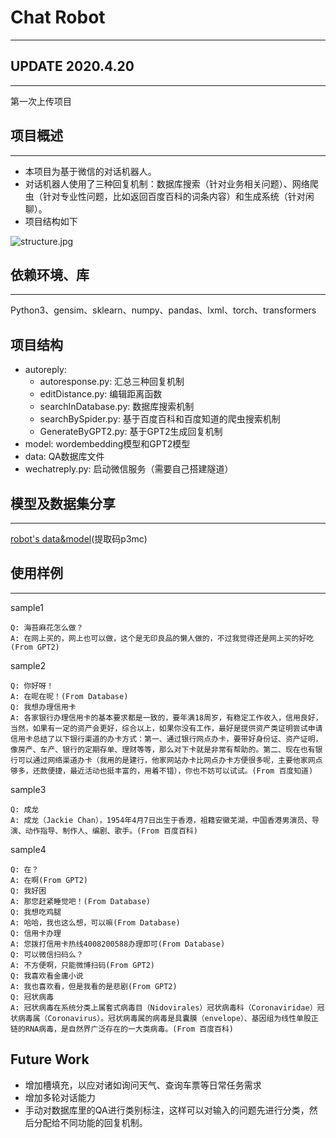 # Chat Robot

---

## UPDATE 2020.4.20

---

第一次上传项目

## 项目概述

---

- 本项目为基于微信的对话机器人。
- 对话机器人使用了三种回复机制：数据库搜索（针对业务相关问题）、网络爬虫（针对专业性问题，比如返回百度百科的词条内容）和生成系统（针对闲聊）。
- 项目结构如下

![structure.jpg](https://github.com/kkb-Alex/job_hunting/blob/master/ChatRobot/structure.jpg)

## 依赖环境、库

---

Python3、gensim、sklearn、numpy、pandas、lxml、torch、transformers

## 项目结构

- autoreply:
  - autoresponse.py: 汇总三种回复机制
  - editDistance.py: 编辑距离函数
  - searchInDatabase.py: 数据库搜索机制
  - searchBySpider.py: 基于百度百科和百度知道的爬虫搜索机制
  - GenerateByGPT2.py: 基于GPT2生成回复机制
- model: wordembedding模型和GPT2模型
- data: QA数据库文件
- wechatreply.py: 启动微信服务（需要自己搭建隧道）

## 模型及数据集分享

---

[robot's data&model](https://pan.baidu.com/s/1AgxrqAEqjbUfc6a7CNHf8g)(提取码p3mc)

## 使用样例

---

sample1

```
Q: 海苔麻花怎么做？
A: 在网上买的，网上也可以做，这个是无印良品的懒人做的，不过我觉得还是网上买的好吃(From GPT2)
```

sample2

```
Q: 你好呀！
A: 在呢在呢！(From Database)
Q: 我想办理信用卡
A: 各家银行办理信用卡的基本要求都是一致的，要年满18周岁，有稳定工作收入，信用良好，当然，如果有一定的资产会更好，综合以上，如果你没有工作，最好是提供资产类证明尝试申请信用卡总结了以下银行渠道的办卡方式：第一、通过银行网点办卡，要带好身份证、资产证明，像房产、车产、银行的定期存单、理财等等，那么对下卡就是非常有帮助的。第二、现在也有银行可以通过网络渠道办卡（我用的是建行，他家网站办卡比网点办卡方便很多呢，主要他家网点够多，还款便捷，最近活动也挺丰富的，用着不错），你也不妨可以试试。(From 百度知道)
```

sample3

```
Q: 成龙
A: 成龙（Jackie Chan），1954年4月7日出生于香港，祖籍安徽芜湖，中国香港男演员、导演、动作指导、制作人、编剧、歌手。(From 百度百科)
```

sample4

```
Q: 在？
A: 在啊(From GPT2)
Q: 我好困
A: 那您赶紧睡觉吧！(From Database)
Q: 我想吃鸡腿
A: 哈哈，我也这么想，可以嘛(From Database)
Q: 信用卡办理
A: 您拨打信用卡热线4008200588办理即可(From Database)
Q: 可以微信扫码么？
A: 不方便啊，只能微博扫码(From GPT2)
Q: 我喜欢看金庸小说
A: 我也喜欢看，但是我看的是悲剧(From GPT2)
Q: 冠状病毒
A: 冠状病毒在系统分类上属套式病毒目（Nidovirales）冠状病毒科（Coronaviridae）冠状病毒属（Coronavirus）。冠状病毒属的病毒是具囊膜（envelope）、基因组为线性单股正链的RNA病毒，是自然界广泛存在的一大类病毒。(From 百度百科)
```

## Future Work

- 增加槽填充，以应对诸如询问天气、查询车票等日常任务需求
- 增加多轮对话能力
- 手动对数据库里的QA进行类别标注，这样可以对输入的问题先进行分类，然后分配给不同功能的回复机制。



